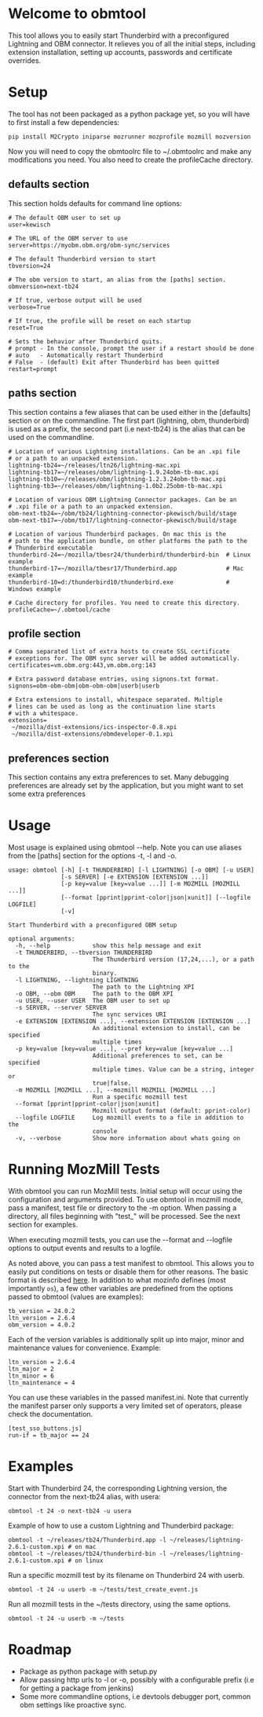 Welcome to obmtool
==================

This tool allows you to easily start Thunderbird with a preconfigured
Lightning and OBM connector. It relieves you of all the initial steps,
including extension installation, setting up accounts, passwords and
certificate overrides.


Setup
=====

The tool has not been packaged as a python package yet, so you will
have to first install a few dependencies:

    pip install M2Crypto iniparse mozrunner mozprofile mozmill mozversion

Now you will need to copy the obmtoolrc file to ~/.obmtoolrc and make
any modifications you need. You also need to create the profileCache
directory.

defaults section
----------------

This section holds defaults for command line options:

    # The default OBM user to set up
    user=kewisch

    # The URL of the OBM server to use
    server=https://myobm.obm.org/obm-sync/services

    # The default Thunderbird version to start
    tbversion=24

    # The obm version to start, an alias from the [paths] section.
    obmversion=next-tb24

    # If true, verbose output will be used
    verbose=True

    # If true, the profile will be reset on each startup
    reset=True

    # Sets the behavior after Thunderbird quits.
    # prompt - In the console, prompt the user if a restart should be done
    # auto   - Automatically restart Thunderbird
    # False  - (default) Exit after Thunderbird has been quitted
    restart=prompt

paths section
-------------
This section contains a few aliases that can be used either in the
[defaults] section or on the commandline. The first part (lightning,
obm, thunderbird) is used as a prefix, the second part (i.e next-tb24)
is the alias that can be used on the commandline.

    # Location of various Lightning installations. Can be an .xpi file
    # or a path to an unpacked extension.
    lightning-tb24=~/releases/ltn26/lightning-mac.xpi
    lightning-tb17=~/releases/obm/lightning-1.9.24obm-tb-mac.xpi
    lightning-tb10=~/releases/obm/lightning-1.2.3.24obm-tb-mac.xpi
    lightning-tb3=~/releases/obm/lightning-1.0b2.25obm-tb-mac.xpi

    # Location of various OBM Lightning Connector packages. Can be an
    # .xpi file or a path to an unpacked extension.
    obm-next-tb24=~/obm/tb24/lightning-connector-pkewisch/build/stage
    obm-next-tb17=~/obm/tb17/lightning-connector-pkewisch/build/stage

    # Location of various Thunderbird packages. On mac this is the
    # path to the application bundle, on other platforms the path to the
    # Thunderbird executable
    thunderbird-24=~/mozilla/tbesr24/thunderbird/thunderbird-bin  # Linux example
    thunderbird-17=~/mozilla/tbesr17/Thunderbird.app              # Mac example
    thunderbird-10=d:/thunderbird10/thunderbird.exe               # Windows example

    # Cache directory for profiles. You need to create this directory.
    profileCache=~/.obmtool/cache


profile section
---------------


    # Comma separated list of extra hosts to create SSL certificate
    # exceptions for. The OBM sync server will be added automatically.
    certificates=vm.obm.org:443,vm.obm.org:143

    # Extra password database entries, using signons.txt format.
    signons=obm-obm-obm|obm-obm-obm|userb|userb

    # Extra extensions to install, whitespace separated. Multiple
    # lines can be used as long as the continuation line starts
    # with a whitespace.
    extensions=
     ~/mozilla/dist-extensions/ics-inspector-0.8.xpi
     ~/mozilla/dist-extensions/obmdeveloper-0.1.xpi


preferences section
-------------------

This section contains any extra preferences to set. Many debugging
preferences are already set by the application, but you might want to
set some extra preferences


Usage
=====
Most usage is explained using obmtool --help. Note you can use aliases
from the [paths] section for the options -t, -l and -o.

    usage: obmtool [-h] [-t THUNDERBIRD] [-l LIGHTNING] [-o OBM] [-u USER]
                   [-s SERVER] [-e EXTENSION [EXTENSION ...]]
                   [-p key=value [key=value ...]] [-m MOZMILL [MOZMILL ...]]
                   [--format [pprint|pprint-color|json|xunit]] [--logfile LOGFILE]
                   [-v]

    Start Thunderbird with a preconfigured OBM setup

    optional arguments:
      -h, --help            show this help message and exit
      -t THUNDERBIRD, --tbversion THUNDERBIRD
                            The Thunderbird version (17,24,...), or a path to the
                            binary.
      -l LIGHTNING, --lightning LIGHTNING
                            The path to the Lightning XPI
      -o OBM, --obm OBM     The path to the OBM XPI
      -u USER, --user USER  The OBM user to set up
      -s SERVER, --server SERVER
                            The sync services URI
      -e EXTENSION [EXTENSION ...], --extension EXTENSION [EXTENSION ...]
                            An additional extension to install, can be specified
                            multiple times
      -p key=value [key=value ...], --pref key=value [key=value ...]
                            Additional preferences to set, can be specified
                            multiple times. Value can be a string, integer or
                            true|false.
      -m MOZMILL [MOZMILL ...], --mozmill MOZMILL [MOZMILL ...]
                            Run a specific mozmill test
      --format [pprint|pprint-color|json|xunit]
                            Mozmill output format (default: pprint-color)
      --logfile LOGFILE     Log mozmill events to a file in addition to the
                            console
      -v, --verbose         Show more information about whats going on

Running MozMill Tests
=====================

With obmtool you can run MozMill tests. Initial setup will occur using the
configuration and arguments provided. To use obmtool in mozmill mode, pass a
manifest, test file or directory to the -m option. When passing a directory,
all files beginning with "test\_" will be processed. See the next section for
examples.

When executing mozmill tests, you can use the --format and --logfile options to
output events and results to a logfile.

As noted above, you can pass a test manifest to obmtool. This allows you to
easily put conditions on tests or disable them for other reasons. The basic
format is described
[here](https://github.com/mozilla/mozbase/blob/master/docs/manifestdestiny.rst).
In addition to what mozinfo defines (most importantly `os`), a few other variables
are predefined from the options passed to obmtool (values are examples):

    tb_version = 24.0.2
    ltn_version = 2.6.4
    obm_version = 4.0.2

Each of the version variables is additionally split up into major, minor and
maintenance values for convenience. Example:

    ltn_version = 2.6.4
    ltn_major = 2
    ltn_minor = 6
    ltn_maintenance = 4

You can use these variables in the passed manifest.ini. Note that currently the
manifest parser only supports a very limited set of operators, please check the
documentation.

    [test_sso_buttons.js]
    run-if = tb_major == 24

Examples
========

Start with Thunderbird 24, the corresponding Lightning version, the
connector from the next-tb24 alias, with usera:

    obmtool -t 24 -o next-tb24 -u usera

Example of how to use a custom Lightning and Thunderbird package:

    obmtool -t ~/releases/tb24/Thunderbird.app -l ~/releases/lightning-2.6.1-custom.xpi # on mac
    obmtool -t ~/releases/tb24/thunderbird-bin -l ~/releases/lightning-2.6.1-custom.xpi # on linux

Run a specific mozmill test by its filename on Thunderbird 24 with userb.

    obmtool -t 24 -u userb -m ~/tests/test_create_event.js

Run all mozmill tests in the ~/tests directory, using the same options.

    obmtool -t 24 -u userb -m ~/tests

Roadmap
=======

* Package as python package with setup.py
* Allow passing http urls to -l or -o, possibly with a configurable
  prefix (i.e for getting a package from jenkins)
* Some more commandline options, i.e devtools debugger port, common
  obm settings like proactive sync.
